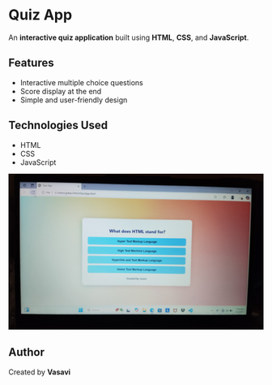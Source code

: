 # Quiz App

An **interactive quiz application** built using **HTML**, **CSS**, and **JavaScript**.

## Features
- Interactive multiple choice questions
- Score display at the end
- Simple and user-friendly design

## Technologies Used
- HTML  
- CSS  
- JavaScript

![Quiz Screenshot](IMG_20250506_071425.jpg)

## Author
Created by **Vasavi**
